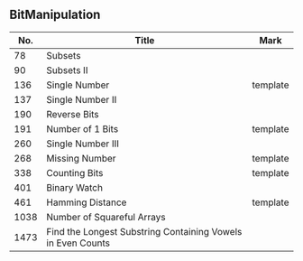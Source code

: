 ## BitManipulation
| No.  | Title                                                       | Mark     |
|------|-------------------------------------------------------------|----------|
| 78   | Subsets                                                     |          |
| 90   | Subsets II                                                  |          |
| 136  | Single Number                                               | template |
| 137  | Single Number II                                            |          |
| 190  | Reverse Bits                                                |          |
| 191  | Number of 1 Bits                                            | template |
| 260  | Single Number III                                           |          |
| 268  | Missing Number                                              | template |
| 338  | Counting Bits                                               | template |
| 401  | Binary Watch                                                |          |
| 461  | Hamming Distance                                            | template |
| 1038 | Number of Squareful Arrays                                  |          |
| 1473 | Find the Longest Substring Containing Vowels in Even Counts |          |
